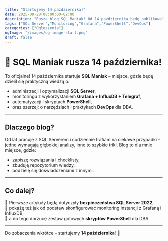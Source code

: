 ```yaml
---
title: "Startujemy 14 października!"
date: 2025-09-20T08:00:00+02:00
description: "Rusza blog SQL Maniak! Od 14 października będę publikował techniczne artykuły o SQL Server, monitoringu, Grafanie, InfluxDB i PowerShell."
tags: ["SQL Server","Monitoring","Grafana","PowerShell","DevOps"]
categories: ["Ogłoszenia"]
ogImage: "/images/og-image-start.png"
draft: false
---
```


# 🚀 SQL Maniak rusza 14 października!

To oficjalne! 14 października startuje **SQL Maniak** – miejsce, gdzie będę dzielił się praktyczną wiedzą o:
- administracji i optymalizacji **SQL Server**,  
- monitoringu z wykorzystaniem **Grafana + InfluxDB + Telegraf**,  
- automatyzacji i skryptach **PowerShell**,  
- oraz szerzej: o narzędziach i praktykach **DevOps** dla DBA.  

---

## Dlaczego blog?
Od lat pracuję z SQL Serverem i codziennie trafiam na ciekawe przypadki – jedne wymagają głębokiej analizy, inne to szybkie triki. Blog to dla mnie miejsce, gdzie:
- zapiszę rozwiązania i checklisty,  
- zbuduję repozytorium wiedzy,  
- podzielę się doświadczeniami z innymi.  

---

## Co dalej?
🔹 Pierwsze artykuły będą dotyczyły **bezpieczeństwa SQL Server 2022**,  
🔹 pokażę też jak od podstaw skonfigurować monitoring instancji z Grafaną i InfluxDB,  
🔹 a do tego dorzucę zestaw gotowych **skryptów PowerShell** dla DBA.  

---

Do zobaczenia wkrótce – startujemy **14 października**! 🎉

